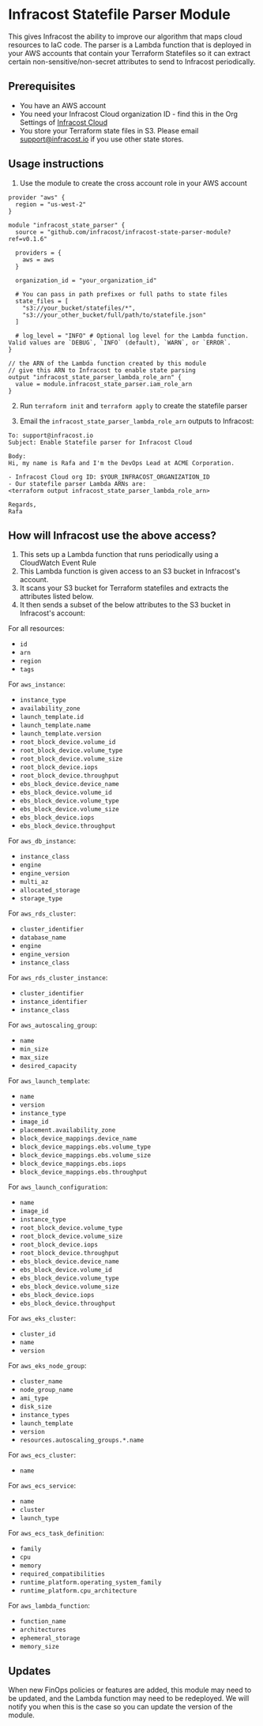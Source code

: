 # Infracost Statefile Parser Module

This gives Infracost the ability to improve our algorithm that maps cloud resources to IaC code. The parser is a Lambda function that is deployed in your AWS accounts that contain your Terraform Statefiles so it can extract certain non-sensitive/non-secret attributes to send to Infracost periodically.

## Prerequisites
- You have an AWS account
- You need your Infracost Cloud organization ID - find this in the Org Settings of [Infracost Cloud](https://dashboard.infracost.io)
- You store your Terraform state files in S3. Please email support@infracost.io if you use other state stores.

## Usage instructions

1. Use the module to create the cross account role in your AWS account

```hcl
provider "aws" {
  region = "us-west-2"
}

module "infracost_state_parser" {
  source = "github.com/infracost/infracost-state-parser-module?ref=v0.1.6"

  providers = {
    aws = aws
  }

  organization_id = "your_organization_id"

  # You can pass in path prefixes or full paths to state files
  state_files = [
    "s3://your_bucket/statefiles/*",
    "s3://your_other_bucket/full/path/to/statefile.json"
  ]

  # log_level = "INFO" # Optional log level for the Lambda function. Valid values are `DEBUG`, `INFO` (default), `WARN`, or `ERROR`.
}

// the ARN of the Lambda function created by this module
// give this ARN to Infracost to enable state parsing
output "infracost_state_parser_lambda_role_arn" {
  value = module.infracost_state_parser.iam_role_arn
}
```

2. Run `terraform init` and `terraform apply` to create the statefile parser

3. Email the `infracost_state_parser_lambda_role_arn` outputs to Infracost:

```text
To: support@infracost.io
Subject: Enable Statefile parser for Infracost Cloud

Body:
Hi, my name is Rafa and I'm the DevOps Lead at ACME Corporation.

- Infracost Cloud org ID: $YOUR_INFRACOST_ORGANIZATION_ID
- Our statefile parser Lambda ARNs are:
<terraform output infracost_state_parser_lambda_role_arn>

Regards,
Rafa
```

## How will Infracost use the above access?

1. This sets up a Lambda function that runs periodically using a CloudWatch Event Rule
2. This Lambda function is given access to an S3 bucket in Infracost's account.
2. It scans your S3 bucket for Terraform statefiles and extracts the attributes listed below.
3. It then sends a subset of the below attributes to the S3 bucket in Infracost's account:

For all resources:
 * `id`
 * `arn`
 * `region`
 * `tags`

For `aws_instance`:
 * `instance_type`
 * `availability_zone`
 * `launch_template.id`
 * `launch_template.name`
 * `launch_template.version`
 * `root_block_device.volume_id`
 * `root_block_device.volume_type`
 * `root_block_device.volume_size`
 * `root_block_device.iops`
 * `root_block_device.throughput`
 * `ebs_block_device.device_name`
 * `ebs_block_device.volume_id`
 * `ebs_block_device.volume_type`
 * `ebs_block_device.volume_size`
 * `ebs_block_device.iops`
 * `ebs_block_device.throughput`

For `aws_db_instance`:
 * `instance_class`
 * `engine`
 * `engine_version`
 * `multi_az`
 * `allocated_storage`
 * `storage_type`

For `aws_rds_cluster`:
 * `cluster_identifier`
 * `database_name`
 * `engine`
 * `engine_version`
 * `instance_class`

For `aws_rds_cluster_instance`:
 * `cluster_identifier`
 * `instance_identifier`
 * `instance_class`

For `aws_autoscaling_group`:
 * `name`
 * `min_size`
 * `max_size`
 * `desired_capacity`

For `aws_launch_template`:
 * `name`
 * `version`
 * `instance_type`
 * `image_id`
 * `placement.availability_zone`
 * `block_device_mappings.device_name`
 * `block_device_mappings.ebs.volume_type`
 * `block_device_mappings.ebs.volume_size`
 * `block_device_mappings.ebs.iops`
 * `block_device_mappings.ebs.throughput`

For `aws_launch_configuration`:
 * `name`
 * `image_id`
 * `instance_type`
 * `root_block_device.volume_type`
 * `root_block_device.volume_size`
 * `root_block_device.iops`
 * `root_block_device.throughput`
 * `ebs_block_device.device_name`
 * `ebs_block_device.volume_id`
 * `ebs_block_device.volume_type`
 * `ebs_block_device.volume_size`
 * `ebs_block_device.iops`
 * `ebs_block_device.throughput`

For `aws_eks_cluster`:
 * `cluster_id`
 * `name`
 * `version`

For `aws_eks_node_group`:
 * `cluster_name`
 * `node_group_name`
 * `ami_type`
 * `disk_size`
 * `instance_types`
 * `launch_template`
 * `version`
 * `resources.autoscaling_groups.*.name`

For `aws_ecs_cluster`:
 * `name`

For `aws_ecs_service`:
 * `name`
 * `cluster`
 * `launch_type`

For `aws_ecs_task_definition`:
 * `family`
 * `cpu`
 * `memory`
 * `required_compatibilities`
 * `runtime_platform.operating_system_family`
 * `runtime_platform.cpu_architecture`

For `aws_lambda_function`:
 * `function_name`
 * `architectures`
 * `ephemeral_storage`
 * `memory_size`

## Updates

When new FinOps policies or features are added, this module may need to be updated, and the Lambda function may need to be redeployed. We will notify you when this is the case so you can update the version of the module.
